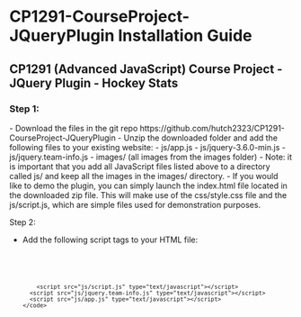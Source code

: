 # CP1291-CourseProject-JQueryPlugin Installation Guide
<h2>CP1291 (Advanced JavaScript) Course Project - JQuery Plugin - Hockey Stats</h2>

<h3>Step 1:</h3>
  - Download the files in the git repo https://github.com/hutch2323/CP1291-CourseProject-JQueryPlugin
  - Unzip the downloaded folder and add the following files to your existing website:
      - js/app.js
      - js/jquery-3.6.0-min.js
      - js/jquery.team-info.js
      - images/ (all images from the images folder)
  - Note: it is important that you add all JavaScript files listed above to a directory called js/ and keep all the images in the images/ directory.
  - If you would like to demo the plugin, you can simply launch the index.html file located in the downloaded zip file. This will make use of the css/style.css file
    and the js/script.js, which are simple files used for demonstration purposes.
  
Step 2:
  - Add the following script tags to your HTML file:
      <pre>
        <code>
          <script src="js/jquery-3.6.0-min.js" type="text/javascript"></script>
	        <script src="js/script.js" type="text/javascript"></script>
          <script src="js/jquery.team-info.js" type="text/javascript"></script>
          <script src="js/app.js" type="text/javascript"></script>
        </code>
      </pre>
